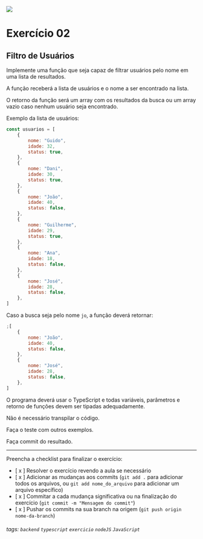 ![](https://i.imgur.com/xG74tOh.png)

# Exercício 02

## Filtro de Usuários

Implemente uma função que seja capaz de filtrar usuários pelo nome em uma lista de resultados.

A função receberá a lista de usuários e o nome a ser encontrado na lista.

O retorno da função será um array com os resultados da busca ou um array vazio caso nenhum usuário seja encontrado.

Exemplo da lista de usuários:

```javascript
const usuarios = [
    {
        nome: "Guido",
        idade: 32,
        status: true,
    },
    {
        nome: "Dani",
        idade: 30,
        status: true,
    },
    {
        nome: "João",
        idade: 40,
        status: false,
    },
    {
        nome: "Guilherme",
        idade: 29,
        status: true,
    },
    {
        nome: "Ana",
        idade: 18,
        status: false,
    },
    {
        nome: "José",
        idade: 28,
        status: false,
    },
]
```

Caso a busca seja pelo nome `jo`, a função deverá retornar:

```javascript
;[
    {
        nome: "João",
        idade: 40,
        status: false,
    },
    {
        nome: "José",
        idade: 28,
        status: false,
    },
]
```

O programa deverá usar o TypeScript e todas variáveis, parâmetros e retorno de funções devem ser tipadas adequadamente.

Não é necessário transpilar o código.

Faça o teste com outros exemplos.

Faça commit do resultado.

---

Preencha a checklist para finalizar o exercício:

-   [ x ] Resolver o exercício revendo a aula se necessário
-   [ x ] Adicionar as mudanças aos commits (`git add .` para adicionar todos os arquivos, ou `git add nome_do_arquivo` para adicionar um arquivo específico)
-   [ x ] Commitar a cada mudança significativa ou na finalização do exercício (`git commit -m "Mensagem do commit"`)
-   [ x ] Pushar os commits na sua branch na origem (`git push origin nome-da-branch`)

###### tags: `backend` `typescript` `exercicio` `nodeJS` `JavaScript`
